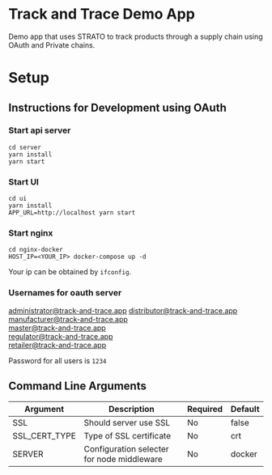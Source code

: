 # Track and Trace Demo App
Demo app that uses STRATO to track products through a supply chain using OAuth and Private chains.

# Setup

## Instructions for Development using OAuth

### Start api server
```
cd server
yarn install
yarn start

```

### Start UI
```
cd ui
yarn install
APP_URL=http://localhost yarn start
```

### Start nginx
```
cd nginx-docker
HOST_IP=<YOUR_IP> docker-compose up -d
```

Your ip can be obtained by `ifconfig`.

### Usernames for oauth server
administrator@track-and-trace.app
distributor@track-and-trace.app 	
manufacturer@track-and-trace.app 	
master@track-and-trace.app 	
regulator@track-and-trace.app 	
retailer@track-and-trace.app

Password for all users is `1234`

## Command Line Arguments

| Argument      | Description                                | Required | Default |
| ------------- | ------------------------------------------ | -------- | ------- |
| SSL           | Should server use SSL                      | No       | false   |
| SSL_CERT_TYPE | Type of SSL certificate                    | No       | crt     |
| SERVER        | Configuration selecter for node middleware | No       | docker  |      
